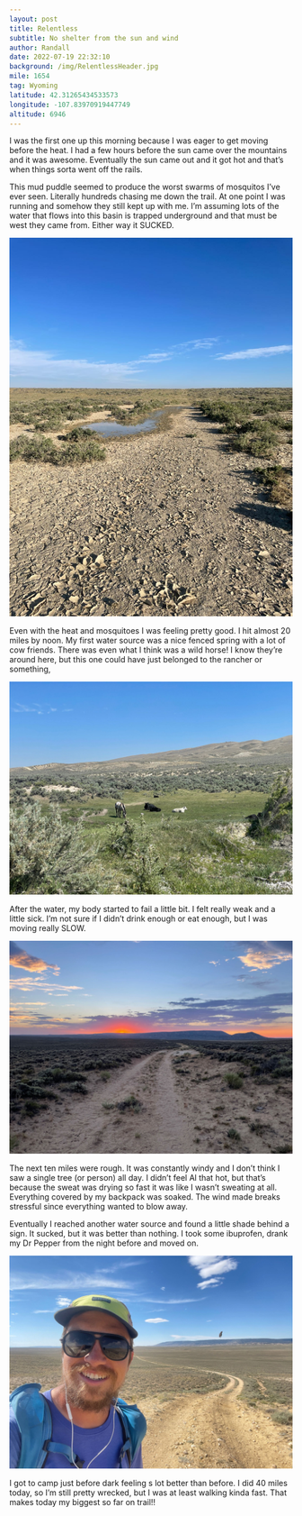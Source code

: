 ```yaml
---
layout: post
title: Relentless
subtitle: No shelter from the sun and wind
author: Randall
date: 2022-07-19 22:32:10
background: /img/RelentlessHeader.jpg
mile: 1654
tag: Wyoming
latitude: 42.31265434533573
longitude: -107.83970919447749
altitude: 6946
---
```

I was the first one up this morning because I was eager to get moving before the heat. I had a few hours before the sun came over the mountains and it was awesome. Eventually the sun came out and it got hot and that’s when things sorta went off the rails.

This mud puddle seemed to produce the worst swarms of mosquitos I’ve ever seen. Literally hundreds chasing me down the trail. At one point I was running and somehow they still kept up with me. I’m assuming lots of the water that flows into this basin is trapped underground and that must be west they came from. Either way it SUCKED.

<img src="/img/Relentless0.jpg" class="img-fluid">

Even with the heat and mosquitoes I was feeling pretty good. I hit almost 20 miles by noon. My first water source was a nice fenced spring with a lot of cow friends. There was even what I think was a wild horse! I know they’re around here, but this one could have just belonged to the rancher or something,

<img src="/img/Relentless1.jpg" class="img-fluid">

After the water, my body started to fail a little bit. I felt really weak and a little sick. I’m not sure if I didn’t drink enough or eat enough, but I was moving really SLOW.

<img src="/img/Relentless3.jpg" class="img-fluid">

The next ten miles were rough. It was constantly windy and I don’t think I saw a single tree (or person) all day. I didn’t feel Al that hot, but that’s because the sweat was drying so fast it was like I wasn’t sweating at all. Everything covered by my backpack was soaked. The wind made breaks stressful since everything wanted to blow away.

Eventually I reached another water source and found a little shade behind a sign. It sucked, but it was better than nothing. I took some ibuprofen, drank my Dr Pepper from the night before and moved on.

<img src="/img/Relentless2.jpg" class="img-fluid">

I got to camp just before dark feeling s lot better than before. I did 40 miles today, so I’m still pretty wrecked, but I was at least walking kinda fast. That makes today my biggest so far on trail!!
